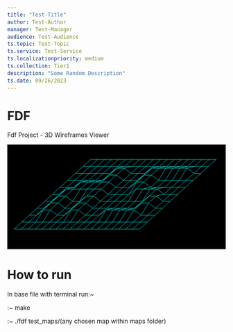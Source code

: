 ```yaml
---
title: "Test-Title"
author: Test-Author
manager: Test-Manager
audience: Test-Audience
ts.topic: Test-Topic
ts.service: Test-Service
ts.localizationpriority: medium
ts.collection: Tier1
description: "Some Random Description"
ts.date: 09/26/2023
---
```


# FDF

Fdf Project - 3D Wireframes Viewer

![](images/Screenshot_42.png)

# How to run

In base file with terminal run:~

:~ make

:~ ./fdf test_maps/(any chosen map within maps folder)
